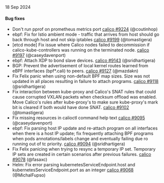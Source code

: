 18 Sep 2024

#### Bug fixes

 - Don't run pprof on prometheus metrics port [calico #9224](https://github.com/projectcalico/calico/pull/9224) (@coutinhop)
 - ebpf: Fix for Istio ambient mode - traffic that arrives from host should go back through host and not skip iptables [calico #9199](https://github.com/projectcalico/calico/pull/9199) (@tomastigera)
 - [etcd mode] Fix issue where Calico nodes failed to decommission if calico-kube-controllers was running on the terminated node. [calico #9197](https://github.com/projectcalico/calico/pull/9197) (@caseydavenport)
 - ebpf: Attach XDP to bond slave devices. [calico #9143](https://github.com/projectcalico/calico/pull/9143) (@sridhartigera)
 - BGP: Prevent the advertisement of local kernel routes learned from eBPF interfaces (bpf*.cali) to peers. [calico #9127](https://github.com/projectcalico/calico/pull/9127) (@mazdakn)
 - Fix Felix panic when using non-default BPF map sizes.  Size was not updated in all places resulting in failure to attach programs. [calico #9118](https://github.com/projectcalico/calico/pull/9118) (@sridhartigera)
 - Fix interaction between kube-proxy and Calico's SNAT rules that could cause corrupted VXLAN packets when checksum offload was enabled.  Move Calico's rules after kube-proxy's to make sure kube-proxy's mark bit is cleared if both would have done SNAT. [calico #9102](https://github.com/projectcalico/calico/pull/9102) (@tomastigera)
 - Fix missing resources in calioctl command help text [calico #9095](https://github.com/projectcalico/calico/pull/9095) (@caseydavenport)
 - ebpf: Fix parsing host IP update and re-attach program on all interfaces when there is a host IP update; fix frequently attaching BPF programs when pods annotations/labels change and eventually failing due ro running out of tc priority. [calico #9094](https://github.com/projectcalico/calico/pull/9094) (@sridhartigera)
 - Fix Felix panicing when trying to resync a temporary IP set. Temporary IP sets are created in certain scenarios after previous failures. [calico #9078](https://github.com/projectcalico/calico/pull/9078) (@fasaxc)
 - Helm: Fix error parsing kubernetesServiceEndpoint.host and kubernetesServiceEndpoint.port as an integer [calico #9068](https://github.com/projectcalico/calico/pull/9068) (@MichalFupso)
